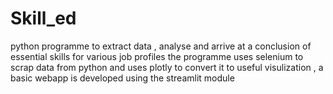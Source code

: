 # Skill_ed
python programme to extract data , analyse and arrive at a conclusion of essential skills for various job profiles
the programme uses selenium to scrap data from python and uses plotly to convert it to useful visulization , a basic webapp is developed using the streamlit module
